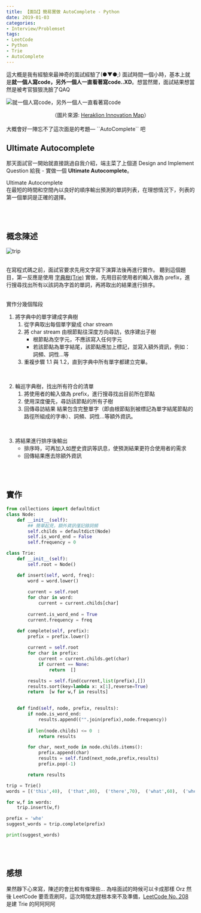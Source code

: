 ```yaml
---
title: 【面試】簡易實做 AutoComplete - Python
date: 2019-01-03
categories:
- Interview/Problemset
tags:
- LeetCode
- Python
- Trie
- AutoComplete
--- 
```


這大概是我有經驗來最神奇的面試經驗了(●▼●;)
面試時間一個小時，基本上就是**就一個人寫code，另外一個人一直看著寫code..XD**。想當然爾，面試結果想當然是被考官狠狠洗臉了QAQ

![就一個人寫code，另外一個人一直看著寫code](https://i.imgur.com/vM4ReDR.jpg)
<center class="imgtext">  （圖片來源:   <a href="https://office12.gr/events/practice-a-new-programming-language-hscc/"  class="imgtext">Heraklion Innovation Map</a>）</center>
 
<br> 
大概會好一陣忘不了這次面是的考題— ``AutoComplete`` 吧

<!--more-->
<br>

## Ultimate Autocomplete
那天面試官一開始就直接跳過自我介紹，端主菜了上個道 Design and Implement Question 給我 - 實做一個 **Ultimate Autocomplete**。

<div class="note info">
<div class="head">Ultimate Autocomplete</div>
在最短的時間和空間內以良好的順序輸出預測的單詞列表，在理想情況下，列表的第一個單詞是正確的選擇。
</div>

 
<br><br>

##  概念陳述

  ![trip](https://cdn-images-1.medium.com/max/1600/1*jL2Rc-EpEmNZII552xX7Ig.jpeg)
 
<br>在寫程式碼之前，面試官要求先用文字寫下演算法後再進行實作。
聽到這個題目，第一反應是使用 [<span class="label">字典樹(Trie)</span>](https://zh.wikipedia.org/wiki/Trie) 實做，先用目前使用者的輸入做為 prefix，進行搜尋找出所有以該詞為字首的單詞，再將取出的結果進行排序。

<br>實作分幾個階段
1. 將字典中的單字建成字典樹
	1.  從字典取出每個單字變成 char stream
	2.  將 char stream 由根節點往深度方向尋訪，依序建出子樹
		- 根節點為空字元，不應該寫入任何字元
		- 若該節點為單字結尾，該節點應加上標記，並寫入額外資訊，例如：詞頻、詞性...等
	3.  重複步驟 1.1 與 1.2，直到字典中所有單字都建立完畢。<br>
<br>

2. 輪巡字典樹，找出所有符合的清單
	1.   將使用者的輸入做為 prefix，進行搜尋找出目前所在節點
	2.   使用深度優先，尋訪該節點的所有子樹
	3.   回傳尋訪結果
          結果包含完整單字（即由根節點到被標記為單字結尾節點的路徑所組成的字串）、詞頻、詞性...等額外資訊。<br>
<br>          
          
3. 將結果進行排序後輸出
	- 排序時，可再加入如歷史資訊等訊息，使預測結果更符合使用者的需求
	- 回傳結果應去除額外資訊

<br><br>

## 實作

```python
from collections import defaultdict
class Node:
	def __init__(self):
		## 簡單起見，額外資訊僅記錄詞頻
		self.childs = defaultdict(Node)
		self.is_word_end = False
		self.frequency = 0

class Trie:
	def __init__(self):
		self.root = Node()

	def insert(self, word, freq):
		word = word.lower()
		
		current = self.root
		for char in word:
			current = current.childs[char]
		
		current.is_word_end = True
		current.frequency = freq

	def complete(self, prefix):
		prefix = prefix.lower()
		
		current = self.root
		for char in prefix:
			current = current.childs.get(char)
			if current == None:
				return  []

		results = self.find(current,list(prefix),[])
		results.sort(key=lambda x: x[1],reverse=True)
		return  [w for w,f in results]

	  
	def find(self, node, prefix, results):
		if node.is_word_end:
			results.append(("".join(prefix),node.frequency))
	 
		if len(node.childs) <= 0  :
			return results

		for char, next_node in node.childs.items():
			prefix.append(char)
			results = self.find(next_node,prefix,results)
			prefix.pop(-1)

		return results

trip = Trie()
words = [('this',40),  ('that',80),  ('there',70),  ('what',60),  ('where',50),  ('when',11)]

for w,f in words:
	trip.insert(w,f)

prefix = 'whe'
suggest_words = trip.complete(prefix)

print(suggest_words)
```

<br><br>
## 感想
果然靜下心來寫，陳述的會比較有條理些... 為啥面試的時候可以卡成那樣 Orz
然後 LeetCode 要乖乖刷阿，這次時間太趕根本來不及準備，[LeetCode No. 208](https://leetcode.com/problems/implement-trie-prefix-tree/) 是建 Trie 的阿阿阿阿